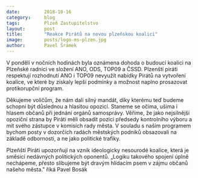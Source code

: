 ```yaml
---
date:         2018-10-16
category:     blog
tags:         Plzeň Zastupitelstvo
layout:       post
title:        "Reakce Pirátů na novou plzeňskou koalici" 
image:        posts/logo-ms-plzen.jpg
author:       Pavel Šrámek
---
```


V pondělí v nočních hodinách byla oznámena dohoda o budoucí koalici na Plzeňské radnici ve složení ANO, ODS, TOP09 a ČSSD. Plzenští piráti respektují rozhodnutí ANO i TOP09 nevyužít nabídky Pirátů na vytvoření koalice, ve které by získaly lepší podmínky a možnost naplno prosazovat protikorupční program.

Děkujeme voličům, že nám dali silný mandát, díky kterému teď budeme schopni být důslednou a hlasitou opozicí. Staneme se očima, ušima i hlasem občanů při jednání orgánů samosprávy. Věříme, že jako nejsilnější opoziční strana by Piráti měli obsadit pozici předsedy kontrolního výboru a mít svého zástupce v komisích rady města. V souladu s naším programem bychom posty v dozorčích radách městských podniků obsazovali na základě odbornosti, a ne jako politické trafiky.

Plzeňští Piráti upozorňují na vznik ideologicky nesourodé koalice, která je směsicí nedávných politických oponentů. „Logiku takového spojení úplně nechápeme, přesto slibujeme být dravým hlídacím psem v zájmu občanů našeho města." říká Pavel Bosák
